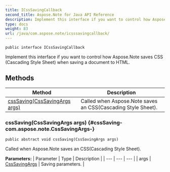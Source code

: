 ```yaml
---
title: ICssSavingCallback
second_title: Aspose.Note for Java API Reference
description: Implement this interface if you want to control how Aspose.Note saves CSS Cascading Style Sheet when saving a document to HTML.
type: docs
weight: 83
url: /java/com.aspose.note/icsssavingcallback/
---
```

```
public interface ICssSavingCallback
```

Implement this interface if you want to control how Aspose.Note saves CSS (Cascading Style Sheet) when saving a document to HTML.
## Methods

| Method | Description |
| --- | --- |
| [cssSaving(CssSavingArgs args)](#cssSaving-com.aspose.note.CssSavingArgs-) | Called when Aspose.Note saves an CSS(Cascading Style Sheet). |
### cssSaving(CssSavingArgs args) {#cssSaving-com.aspose.note.CssSavingArgs-}
```
public abstract void cssSaving(CssSavingArgs args)
```


Called when Aspose.Note saves an CSS(Cascading Style Sheet).

**Parameters:**
| Parameter | Type | Description |
| --- | --- | --- |
| args | [CssSavingArgs](../../com.aspose.note/csssavingargs) | Saving parameters. |

